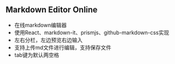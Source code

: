 ## Markdown Editor Online
- 在线markdown编辑器
- 使用React、markdown-it、prismjs、github-markdown-css实现
- 左右分栏，左边预览右边输入
- 支持上传md文件进行编辑，支持保存文件
- tab键为默认两空格
